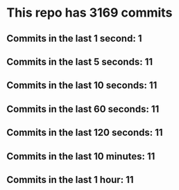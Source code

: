 # This repo has 3169 commits

## Commits in the last 1 second: 1
## Commits in the last 5 seconds: 11
## Commits in the last 10 seconds: 11
## Commits in the last 60 seconds: 11
## Commits in the last 120 seconds: 11
## Commits in the last 10 minutes: 11
## Commits in the last 1 hour: 11
